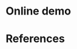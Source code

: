 # Online demo


# References
<!-- Neural network animation: https://codepen.io/towc/pen/wGjXGY

Inspired by: https://github.com/bchiang7/v4

Inspired by: https://github.com/max-schaefer-dev/portfolio -->